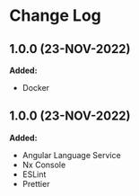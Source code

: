 # Change Log

## 1.0.0 (23-NOV-2022)

**Added:**
- Docker

## 1.0.0 (23-NOV-2022)

**Added:**
- Angular Language Service
- Nx Console
- ESLint
- Prettier
